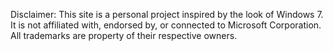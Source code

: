 Disclaimer: This site is a personal project inspired by the look of Windows 7. It is not affiliated with, endorsed by, or connected to Microsoft Corporation. All trademarks are property of their respective owners.
